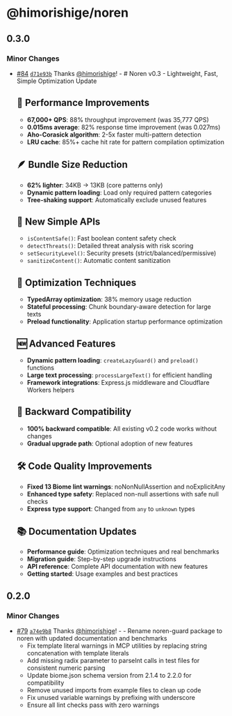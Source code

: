 # @himorishige/noren

## 0.3.0

### Minor Changes

- [#84](https://github.com/himorishige/noren/pull/84) [`d71e93b`](https://github.com/himorishige/noren/commit/d71e93bc64cc95add42626219d5273f5ca150882) Thanks [@himorishige](https://github.com/himorishige)! - # Noren v0.3 - Lightweight, Fast, Simple Optimization Update

  ## 🚀 Performance Improvements

  - **67,000+ QPS**: 88% throughput improvement (was 35,777 QPS)
  - **0.015ms average**: 82% response time improvement (was 0.027ms)
  - **Aho-Corasick algorithm**: 2-5x faster multi-pattern detection
  - **LRU cache**: 85%+ cache hit rate for pattern compilation optimization

  ## 🪶 Bundle Size Reduction

  - **62% lighter**: 34KB → 13KB (core patterns only)
  - **Dynamic pattern loading**: Load only required pattern categories
  - **Tree-shaking support**: Automatically exclude unused features

  ## 🎯 New Simple APIs

  - `isContentSafe()`: Fast boolean content safety check
  - `detectThreats()`: Detailed threat analysis with risk scoring
  - `setSecurityLevel()`: Security presets (strict/balanced/permissive)
  - `sanitizeContent()`: Automatic content sanitization

  ## 🔧 Optimization Techniques

  - **TypedArray optimization**: 38% memory usage reduction
  - **Stateful processing**: Chunk boundary-aware detection for large texts
  - **Preload functionality**: Application startup performance optimization

  ## 🆕 Advanced Features

  - **Dynamic pattern loading**: `createLazyGuard()` and `preload()` functions
  - **Large text processing**: `processLargeText()` for efficient handling
  - **Framework integrations**: Express.js middleware and Cloudflare Workers helpers

  ## 🔄 Backward Compatibility

  - **100% backward compatible**: All existing v0.2 code works without changes
  - **Gradual upgrade path**: Optional adoption of new features

  ## 🛠️ Code Quality Improvements

  - **Fixed 13 Biome lint warnings**: noNonNullAssertion and noExplicitAny
  - **Enhanced type safety**: Replaced non-null assertions with safe null checks
  - **Express type support**: Changed from `any` to `unknown` types

  ## 📚 Documentation Updates

  - **Performance guide**: Optimization techniques and real benchmarks
  - **Migration guide**: Step-by-step upgrade instructions
  - **API reference**: Complete API documentation with new features
  - **Getting started**: Usage examples and best practices

## 0.2.0

### Minor Changes

- [#79](https://github.com/himorishige/noren/pull/79) [`a74e9b8`](https://github.com/himorishige/noren/commit/a74e9b83b2d1574c204a8c2382e953fe3ce47e63) Thanks [@himorishige](https://github.com/himorishige)! - - Rename noren-guard package to noren with updated documentation and benchmarks
  - Fix template literal warnings in MCP utilities by replacing string concatenation with template literals
  - Add missing radix parameter to parseInt calls in test files for consistent numeric parsing
  - Update biome.json schema version from 2.1.4 to 2.2.0 for compatibility
  - Remove unused imports from example files to clean up code
  - Fix unused variable warnings by prefixing with underscore
  - Ensure all lint checks pass with zero warnings
